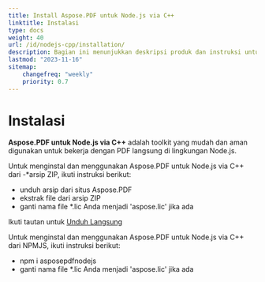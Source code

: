 ```yaml
---
title: Install Aspose.PDF untuk Node.js via C++
linktitle: Instalasi
type: docs
weight: 40
url: /id/nodejs-cpp/installation/
description: Bagian ini menunjukkan deskripsi produk dan instruksi untuk menginstal Aspose.PDF untuk Node.js via C++.
lastmod: "2023-11-16"
sitemap:
    changefreq: "weekly"
    priority: 0.7
---
```


# Instalasi

**Aspose.PDF untuk Node.js via C++** adalah toolkit yang mudah dan aman digunakan untuk bekerja dengan PDF langsung di lingkungan Node.js.

Untuk menginstal dan menggunakan Aspose.PDF untuk Node.js via C++ dari -*arsip ZIP, ikuti instruksi berikut:

- unduh arsip dari situs Aspose.PDF
- ekstrak file dari arsip ZIP
- ganti nama file *.lic Anda menjadi 'aspose.lic' jika ada

Ikuti tautan untuk [Unduh Langsung](https://releases.aspose.com/pdf/nodejscpp/)

Untuk menginstal dan menggunakan Aspose.PDF untuk Node.js via C++ dari NPMJS, ikuti instruksi berikut:

- npm i asposepdfnodejs
- ganti nama file *.lic Anda menjadi 'aspose.lic' jika ada
